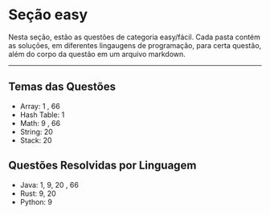# Seção easy

Nesta seção, estão as questões de categoria easy/fácil. Cada pasta contém as soluções, em diferentes lingaugens de programação, para certa questão, além do corpo da questão em um arquivo markdown.

---

## Temas das Questões

* Array: 1 , 66
* Hash Table: 1
* Math: 9 , 66
* String: 20
* Stack: 20

## Questões Resolvidas por Linguagem

* Java: 1, 9, 20 , 66
* Rust: 9, 20
* Python: 9

